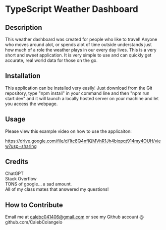 # TypeScript Weather Dashboard

## Description

This weather dashboard was created for people who like to travel! Anyone who moves around alot, or spends alot of time outside understands just how much of a role the weather plays in our every day lives. This is a very short and sweet application. It is very simple to use and can quickly get accurate, real world data for those on the go. 

## Installation

This application can be installed very easily! Just download from the Git repository, type "npm install" in your command line and then "npm run start:dev" and it will launch a locally hosted server on your machine and let you access the webpage.

## Usage

Please view this example video on how to use the applicaiton: 

https://drive.google.com/file/d/1tc8Q4nflQMVhR1Jh4biopqt914my4OUH/view?usp=sharing

## Credits

ChatGPT  
Stack Overflow  
TONS of google... a sad amount.  
All of my class mates that answered my questions!  

## How to Contribute

Email me at calebc041406@gmail.com or see my Github account @ github.com/CalebColangelo
